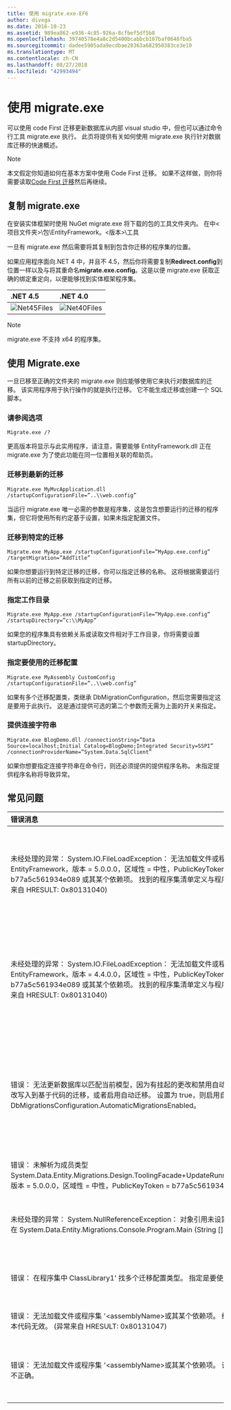 ```yaml
---
title: 使用 migrate.exe-EF6
author: divega
ms.date: 2016-10-23
ms.assetid: 989ea862-e936-4c85-926a-8cfbef5df5b8
ms.openlocfilehash: 39740578e4a8c2d5400bcabbcb107baf0648fba5
ms.sourcegitcommit: dadee5905ada9ecdbae28363a682950383ce3e10
ms.translationtype: MT
ms.contentlocale: zh-CN
ms.lasthandoff: 08/27/2018
ms.locfileid: "42993494"
---
```

# <a name="using-migrateexe"></a>使用 migrate.exe
可以使用 code First 迁移更新数据库从内部 visual studio 中，但也可以通过命令行工具 migrate.exe 执行。 此页将提供有关如何使用 migrate.exe 执行针对数据库迁移的快速概述。

> [!NOTE]
> 本文假定你知道如何在基本方案中使用 Code First 迁移。 如果不这样做，则你将需要读取[Code First 迁移](~/ef6/modeling/code-first/migrations/index.md)然后再继续。

## <a name="copy-migrateexe"></a>复制 migrate.exe

在安装实体框架时使用 NuGet migrate.exe 将下载的包的工具文件夹内。 在中&lt;项目文件夹&gt;\\包\\EntityFramework。&lt;版本&gt;\\工具

一旦有 migrate.exe 然后需要将其复制到包含你迁移的程序集的位置。

如果应用程序面向.NET 4 中，并且不 4.5，然后你将需要复制**Redirect.config**到位置一样以及与将其重命名**migrate.exe.config**。这是以便 migrate.exe 获取正确的绑定重定向，以便能够找到实体框架程序集。

| .NET 4.5                                   | .NET 4.0                                   |
|:-------------------------------------------|:-------------------------------------------|
| ![Net45Files](~/ef6/media/net45files.png)  | ![Net40Files](~/ef6/media/net40files.png)  |

> [!NOTE]
> migrate.exe 不支持 x64 的程序集。

## <a name="using-migrateexe"></a>使用 Migrate.exe

一旦已移至正确的文件夹的 migrate.exe 则应能够使用它来执行对数据库的迁移。 该实用程序用于执行操作的就是执行迁移。 它不能生成迁移或创建一个 SQL 脚本。

### <a name="see-options"></a>请参阅选项

``` console
Migrate.exe /?
```

更高版本将显示与此实用程序，请注意，需要能够 EntityFramework.dll 正在 migrate.exe 为了使此功能在同一位置相关联的帮助页。

### <a name="migrate-to-the-latest-migration"></a>迁移到最新的迁移

``` console
Migrate.exe MyMvcApplication.dll /startupConfigurationFile=”..\\web.config”
```

当运行 migrate.exe 唯一必需的参数是程序集，这是包含想要运行的迁移的程序集，但它将使用所有约定基于设置，如果未指定配置文件。

### <a name="migrate-to-a-specific-migration"></a>迁移到特定的迁移

``` console
Migrate.exe MyApp.exe /startupConfigurationFile=”MyApp.exe.config” /targetMigration=”AddTitle”
```

如果你想要运行到特定迁移的迁移，你可以指定迁移的名称。 这将根据需要运行所有以前的迁移之前获取到指定的迁移。

### <a name="specify-working-directory"></a>指定工作目录

``` console
Migrate.exe MyApp.exe /startupConfigurationFile=”MyApp.exe.config” /startupDirectory=”c:\\MyApp”
```

如果您的程序集具有依赖关系或读取文件相对于工作目录，你将需要设置 startupDirectory。

### <a name="specify-migration-configuration-to-use"></a>指定要使用的迁移配置

``` console
Migrate.exe MyAssembly CustomConfig /startupConfigurationFile=”..\\web.config”
```

如果有多个迁移配置类，类继承 DbMigrationConfiguration，然后您需要指定这是要用于此执行。 这是通过提供可选的第二个参数而无需为上面的开关来指定。

### <a name="provide-connection-string"></a>提供连接字符串

``` console
Migrate.exe BlogDemo.dll /connectionString=”Data Source=localhost;Initial Catalog=BlogDemo;Integrated Security=SSPI” /connectionProviderName=”System.Data.SqlClient”
```

如果你想要指定连接字符串在命令行，则还必须提供的提供程序名称。 未指定提供程序名称将导致异常。

## <a name="common-problems"></a>常见问题

| 错误消息                                                                                                                                                                                                                                                                                                                      | 解决方案                                                                                                                                                                                                                                                                                             |
|:-----------------------------------------------------------------------------------------------------------------------------------------------------------------------------------------------------------------------------------------------------------------------------------------------------------------------------------|:-----------------------------------------------------------------------------------------------------------------------------------------------------------------------------------------------------------------------------------------------------------------------------------------------------|
| 未经处理的异常： System.IO.FileLoadException： 无法加载文件或程序集 EntityFramework，版本 = 5.0.0.0，区域性 = 中性，PublicKeyToken = b77a5c561934e089 或其某个依赖项。 找到的程序集清单定义与程序集引用不匹配。 (异常来自 HRESULT: 0x80131040)         | 这通常意味着没有 Redirect.config 文件的情况下运行的.NET 4 应用程序。 您需要将 Redirect.config 复制到与 migrate.exe 相同的位置，并重命名为 migrate.exe.config。                                                                                       |
| 未经处理的异常： System.IO.FileLoadException： 无法加载文件或程序集 EntityFramework，版本 = 4.4.0.0，区域性 = 中性，PublicKeyToken = b77a5c561934e089 或其某个依赖项。 找到的程序集清单定义与程序集引用不匹配。 (异常来自 HRESULT: 0x80131040)          | 此异常表示正在使用 Redirect.config 应用程序复制到 migrate.exe 位置.NET 4.5。 如果您的应用程序是.NET 4.5 然后不需要使用内部重定向配置文件。 删除 migrate.exe.config 文件。                                    |
| 错误： 无法更新数据库以匹配当前模型，因为有挂起的更改和禁用自动迁移。 将处理的模型更改写入到基于代码的迁移，或者启用自动迁移。 设置为 true，则启用自动迁移到 DbMigrationsConfiguration.AutomaticMigrationsEnabled。 | 如果尚未创建迁移，以应对到模型中，所做的更改和数据库的模型不匹配时，将迁移正在运行，将发生此错误。 将属性添加到 model 类，然后运行而无需创建迁移来升级数据库 migrate.exe 是此示例。 |
| 错误： 未解析为成员类型 System.Data.Entity.Migrations.Design.ToolingFacade+UpdateRunner,EntityFramework，版本 = 5.0.0.0，区域性 = 中性，PublicKeyToken = b77a5c561934e089。                                                                                                                                       | 可以通过指定一个不正确的启动目录导致此错误。 这必须是 migrate.exe 的位置                                                                                                                                                                                      |
| 未经处理的异常： System.NullReferenceException： 对象引用未设置为某个对象的实例。 <br/>   在 System.Data.Entity.Migrations.Console.Program.Main (String [] args)                                                                                                                                             | 这可能引起不指定正在使用的方案所需的参数。 无需指定提供程序名称，例如指定的连接字符串。                                                                                                                        |
| 错误： 在程序集中 ClassLibrary1' 找多个迁移配置类型。 指定是要使用的名称。                                                                                                                                                                                                  | 该错误指出，给定的程序集没有多个配置类。 必须使用 /configurationType 开关来指定要使用。                                                                                                                                           |
| 错误： 无法加载文件或程序集 '&lt;assemblyName&gt;或其某个依赖项。 给定的程序集名称或基本代码无效。 (异常来自 HRESULT: 0x80131047)                                                                                                                                                    | 原因可能是通过指定程序集名称不正确或不具有                                                                                                                                                                                                                          |
| 错误： 无法加载文件或程序集 '&lt;assemblyName&gt;或其某个依赖项。 试图加载的程序的格式不正确。                                                                                                                                                                          | 发生这种情况是如果你尝试运行 migrate.exe 针对 x64 应用程序。 EF 5.0 和 x86 上才会起下方。                                                                                                                                                                                |
